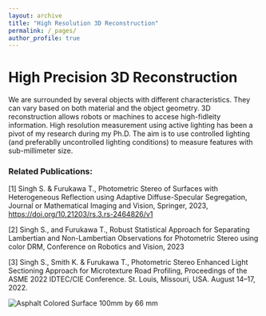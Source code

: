 ```yaml
---
layout: archive
title: "High Resolution 3D Reconstruction"
permalink: /_pages/
author_profile: true
---
```


# High Precision 3D Reconstruction
We are surrounded by several objects with different characteristics. They can vary based on both material and the object geometry. 
3D reconstruction allows robots or machines to accese high-fidleity information. High resolution measurement using active lighting has been 
a pivot of my research during my Ph.D. The aim is to use controlled lighting (and preferablly uncontrolled lighting conditions) to measure 
features with sub-millimeter size. 

### Related Publications:
[1] Singh S. \& Furukawa T., Photometric Stereo of Surfaces with Heterogeneous Reflection using Adaptive Diffuse-Specular Segregation, Journal or Mathematical Imaging and Vision, Springer, 2023, https://doi.org/10.21203/rs.3.rs-2464826/v1

[2] Singh S., and Furukawa T., Robust Statistical Approach for Separating Lambertian and Non-Lambertian Observations for Photometric Stereo using color DRM, Conference on Robotics and Vision, 2023

[3] Singh S., Smith K. \& Furukawa T., Photometric Stereo Enhanced Light Sectioning Approach for Microtexture Road Profiling, Proceedings of the ASME 2022 IDTEC/CIE Conference. St. Louis, Missouri, USA. August 14–17, 2022.




![Asphalt Colored Surface 100mm by 66 mm]('images/Asp_color_surf.jpg')
